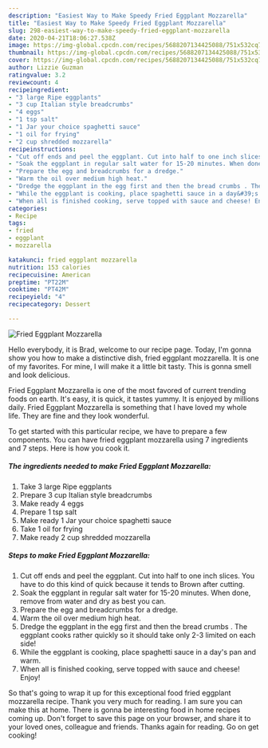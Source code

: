 ```yaml
---
description: "Easiest Way to Make Speedy Fried Eggplant Mozzarella"
title: "Easiest Way to Make Speedy Fried Eggplant Mozzarella"
slug: 298-easiest-way-to-make-speedy-fried-eggplant-mozzarella
date: 2020-04-21T18:06:27.538Z
image: https://img-global.cpcdn.com/recipes/5688207134425088/751x532cq70/fried-eggplant-mozzarella-recipe-main-photo.jpg
thumbnail: https://img-global.cpcdn.com/recipes/5688207134425088/751x532cq70/fried-eggplant-mozzarella-recipe-main-photo.jpg
cover: https://img-global.cpcdn.com/recipes/5688207134425088/751x532cq70/fried-eggplant-mozzarella-recipe-main-photo.jpg
author: Lizzie Guzman
ratingvalue: 3.2
reviewcount: 4
recipeingredient:
- "3 large Ripe eggplants"
- "3 cup Italian style breadcrumbs"
- "4 eggs"
- "1 tsp salt"
- "1 Jar your choice spaghetti sauce"
- "1 oil for frying"
- "2 cup shredded mozzarella"
recipeinstructions:
- "Cut off ends and peel the eggplant. Cut into half to one inch slices. You have to do this kind of quick because it tends to Brown after cutting."
- "Soak the eggplant in regular salt water for 15-20 minutes. When done, remove from water and dry as best you can."
- "Prepare the egg and breadcrumbs for a dredge."
- "Warm the oil over medium high heat."
- "Dredge the eggplant in the egg first and then the bread crumbs . The eggplant cooks rather quickly so it should take only 2-3 limited on each side!"
- "While the eggplant is cooking, place spaghetti sauce in a day&#39;s pan and warm."
- "When all is finished cooking, serve topped with sauce and cheese! Enjoy!"
categories:
- Recipe
tags:
- fried
- eggplant
- mozzarella

katakunci: fried eggplant mozzarella 
nutrition: 153 calories
recipecuisine: American
preptime: "PT22M"
cooktime: "PT42M"
recipeyield: "4"
recipecategory: Dessert

---
```



![Fried Eggplant Mozzarella](https://img-global.cpcdn.com/recipes/5688207134425088/751x532cq70/fried-eggplant-mozzarella-recipe-main-photo.jpg)

Hello everybody, it is Brad, welcome to our recipe page. Today, I'm gonna show you how to make a distinctive dish, fried eggplant mozzarella. It is one of my favorites. For mine, I will make it a little bit tasty. This is gonna smell and look delicious.



Fried Eggplant Mozzarella is one of the most favored of current trending foods on earth. It's easy, it is quick, it tastes yummy. It is enjoyed by millions daily. Fried Eggplant Mozzarella is something that I have loved my whole life. They are fine and they look wonderful.


To get started with this particular recipe, we have to prepare a few components. You can have fried eggplant mozzarella using 7 ingredients and 7 steps. Here is how you cook it.

<!--inarticleads1-->

##### The ingredients needed to make Fried Eggplant Mozzarella:

1. Take 3 large Ripe eggplants
1. Prepare 3 cup Italian style breadcrumbs
1. Make ready 4 eggs
1. Prepare 1 tsp salt
1. Make ready 1 Jar your choice spaghetti sauce
1. Take 1 oil for frying
1. Make ready 2 cup shredded mozzarella




<!--inarticleads2-->

##### Steps to make Fried Eggplant Mozzarella:

1. Cut off ends and peel the eggplant. Cut into half to one inch slices. You have to do this kind of quick because it tends to Brown after cutting.
1. Soak the eggplant in regular salt water for 15-20 minutes. When done, remove from water and dry as best you can.
1. Prepare the egg and breadcrumbs for a dredge.
1. Warm the oil over medium high heat.
1. Dredge the eggplant in the egg first and then the bread crumbs . The eggplant cooks rather quickly so it should take only 2-3 limited on each side!
1. While the eggplant is cooking, place spaghetti sauce in a day&#39;s pan and warm.
1. When all is finished cooking, serve topped with sauce and cheese! Enjoy!




So that's going to wrap it up for this exceptional food fried eggplant mozzarella recipe. Thank you very much for reading. I am sure you can make this at home. There is gonna be interesting food in home recipes coming up. Don't forget to save this page on your browser, and share it to your loved ones, colleague and friends. Thanks again for reading. Go on get cooking!
